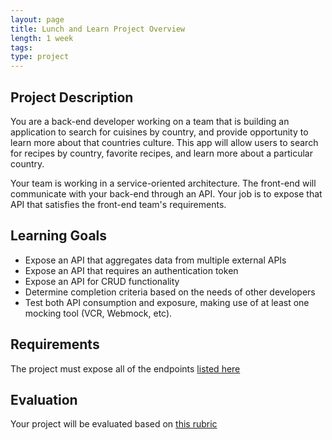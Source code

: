 ```yaml
---
layout: page
title: Lunch and Learn Project Overview
length: 1 week
tags:
type: project
---
```


## Project Description

You are a back-end developer working on a team that is building an application to search for cuisines by country, and provide opportunity to learn more about that countries culture. This app will allow users to search for recipes by country, favorite recipes, and learn more about a particular country.

Your team is working in a service-oriented architecture. The front-end will communicate with your back-end through an API. Your job is to expose that API that satisfies the front-end team's requirements.

## Learning Goals

* Expose an API that aggregates data from multiple external APIs
* Expose an API that requires an authentication token
* Expose an API for CRUD functionality
* Determine completion criteria based on the needs of other developers
* Test both API consumption and exposure, making use of at least one mocking tool (VCR, Webmock, etc). 

## Requirements

The project must expose all of the endpoints [listed here](./requirements)

## Evaluation

Your project will be evaluated based on [this rubric](./rubric)
